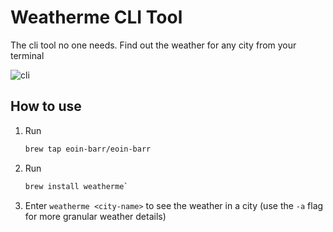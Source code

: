 # Weatherme CLI Tool

The cli tool no one needs. Find out the weather for any city from your terminal

![cli](assets/w12.gif)

## How to use

1. Run
   ```sh
   brew tap eoin-barr/eoin-barr
   ```

1. Run
    ```sh
    brew install weatherme`
    ```

1. Enter `weatherme <city-name>` to see the weather in a city (use the `-a` flag for more granular weather details)
